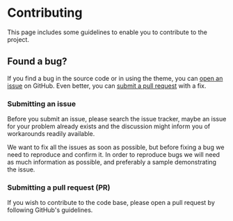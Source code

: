# Contributing

This page includes some guidelines to enable you to contribute to the project.

## Found a bug?

If you find a bug in the source code or in using the theme, you can [open an issue](https://github.com/BlueBrain/obp-accounting-sdk/issues) on GitHub.
Even better, you can [submit a pull request](https://github.com/BlueBrain/obp-accounting-sdk/pulls) with a fix.

### Submitting an issue

Before you submit an issue, please search the issue tracker, maybe an issue for your problem already exists and the discussion might inform you of workarounds readily available.

We want to fix all the issues as soon as possible, but before fixing a bug we need to reproduce and confirm it.
In order to reproduce bugs we will need as much information as possible, and preferably a sample demonstrating the issue.

### Submitting a pull request (PR)

If you wish to contribute to the code base, please open a pull request by following GitHub's guidelines.
